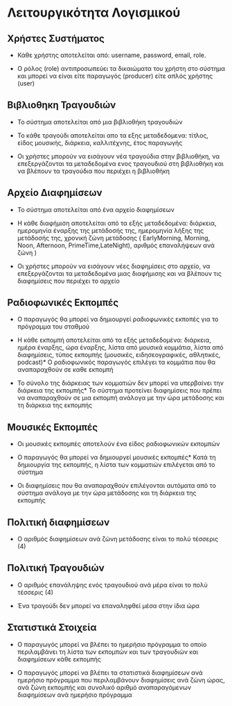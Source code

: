 # Λειτουργικότητα Λογισμικού

## Χρήστες Συστήματος

* Κάθε χρήστης αποτελείται από: username, password, email, role.

* O ρόλος (role) αντιπροσωπεύει τα δικαιώματα του χρήστη στο σύστημα και μπορεί να είναι είτε παραγωγός (producer) είτε απλός χρήστης (user)

## Βιβλιοθηκη Τραγουδιών

* Το σύστημα αποτελείται από μια βιβλιοθήκη τραγουδιών

* Το κάθε τραγούδι αποτελείται απο τα εξης μεταδεδομενα: τίτλος, είδος μουσικής, διάρκεια, καλλιτέχνης, έτος παραγωγής

* Οι χρήστες μπορούν να εισάγουν νέα τραγούδια στην βιβλιοθήκη, να επεξεργάζονται τα μεταδεδομένα ενος τραγουδιού στη βιβλιοθήκη και να βλέπουν τα τραγούδια που περιέχει η βιβλιοθήκη

## Αρχείο Διαφημίσεων

* Το σύστημα αποτελείται από ένα αρχείο διαφημίσεων

* Η κάθε διαφήμιση αποτελείται από τα εξής μεταδεδομένα: διάρκεια, ημερομηνία έναρξης της μετάδοσής της, ημερομηνία λήξης της μετάδοσής της, χρονική ζώνη μετάδοσης ( EarlyMorning, Morning, Noon, Afternoon, PrimeTime,LateNight), αριθμός επαναλήψεων ανά ζώνη )

* Οι χρήστες μπορούν να εισάγουν νέες διαφημίσεις στο αρχείο, να επεξεργάζονται τα μεταδεδομένα μιας διαφήμισης και να βλέπουν τις διαφημίσεις που περιέχει το αρχείο

## Ραδιοφωνικές Εκπομπές

* Ο παραγωγός θα μπορεί να δημιουργεί ραδιοφωνικές εκποπές για το πρόγραμμα του σταθμού

* Η κάθε εκπομπή αποτελείται από τα εξής μεταδεδομένα: διάρκεια, ημέρα έναρξης, ώρα έναρξης, λίστα από μουσικά κομμάτια, λίστα από διαφημίσεις, τύπος εκπομπής (μουσικές, ειδησεογραφικές, αθλητικές, podcast)* Ο ραδιοφωνικός παραγωγός επιλέγει τα κομμάτια που θα αναπαραχθούν σε καθε εκπομπή

* Το σύνολο της διάρκειας των κομματιών δεν μπορεί να υπερβαίνει την διάρκεια της εκπομπής* Το σύστημα προτείνει διαφημίσεις που πρέπει να αναπαραχθούν σε μια εκπομπή ανάλογα με την ώρα μετάδοσης και τη διάρκεια της εκπομπής

## Μουσικές Εκπομπές

* Οι μουσικές εκπομπές αποτελούν ένα είδος ραδιοφωνικών εκπομπών

* Ο παραγωγός θα μπορεί να δημιουργεί μουσικές εκπομπές* Κατά τη δημιουργία της εκπομπής, η λίστα των κομματιών επιλέγεται από το σύστημα

* Οι διαφημίσεις που θα αναπαραχθούν επιλέγονται αυτόματα από το σύστημα ανάλογα με την ώρα μετάδοσης και τη διάρκεια της εκπομπής

## Πολιτική διαφημίσεων

* Ο αριθμός διαφημίσεων ανά ζώνη μετάδοσης είναι το πολύ τέσσερις (4)

## Πολιτική Τραγουδιών

* Ο αριθμός επανάληψης ενός τραγουδιού ανά μέρα είναι το πολύ τέσσερις (4)

* Ένα τραγούδι δεν μπορεί να επαναληφθεί μέσα στην ίδια ώρα

## Στατιστικά Στοιχεία

* Ο παραγωγός μπορεί να βλέπει το ημερήσιο πρόγραμμα το οποίο περιλαμβάνει τη λίστα των εκπομπών και των τραγουδιών και διαφημίσεων κάθε εκπομπής

* Ο παραγωγός μπορεί να βλέπει τα στατιστικά διαφημίσεων ανά ημερήσιο πρόγραμμα που περιλαμβάνουν διαφημίσεις ανά ζώνη ώρας, ανά ζώνη εκπομπής και συνολικό αριθμό αναπαραγόμενων διαφημίσεων ανά ημερήσιο πρόγραμμα
